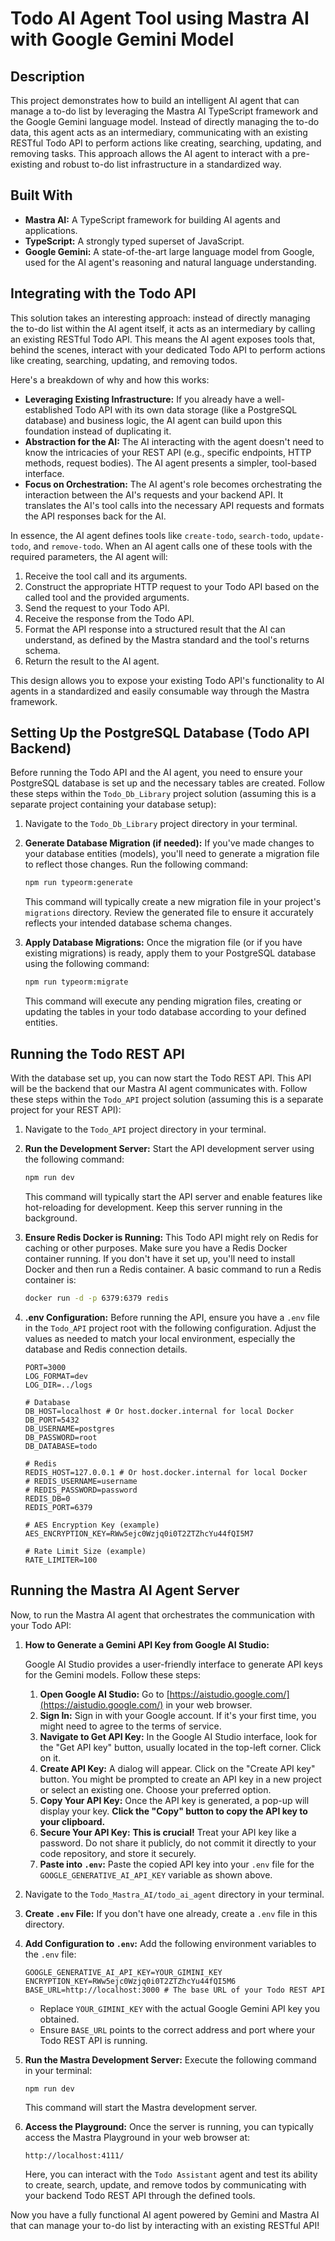 # Todo AI Agent Tool using Mastra AI with Google Gemini Model

## Description

This project demonstrates how to build an intelligent AI agent that can manage a to-do list by leveraging the Mastra AI TypeScript framework and the Google Gemini language model. Instead of directly managing the to-do data, this agent acts as an intermediary, communicating with an existing RESTful Todo API to perform actions like creating, searching, updating, and removing tasks. This approach allows the AI agent to interact with a pre-existing and robust to-do list infrastructure in a standardized way.

## Built With

* **Mastra AI:** A TypeScript framework for building AI agents and applications.
* **TypeScript:** A strongly typed superset of JavaScript.
* **Google Gemini:** A state-of-the-art large language model from Google, used for the AI agent's reasoning and natural language understanding.

## Integrating with the Todo API

This solution takes an interesting approach: instead of directly managing the to-do list within the AI agent itself, it acts as an intermediary by calling an existing RESTful Todo API. This means the AI agent exposes tools that, behind the scenes, interact with your dedicated Todo API to perform actions like creating, searching, updating, and removing todos.

Here's a breakdown of why and how this works:

* **Leveraging Existing Infrastructure:** If you already have a well-established Todo API with its own data storage (like a PostgreSQL database) and business logic, the AI agent can build upon this foundation instead of duplicating it.
* **Abstraction for the AI:** The AI interacting with the agent doesn't need to know the intricacies of your REST API (e.g., specific endpoints, HTTP methods, request bodies). The AI agent presents a simpler, tool-based interface.
* **Focus on Orchestration:** The AI agent's role becomes orchestrating the interaction between the AI's requests and your backend API. It translates the AI's tool calls into the necessary API requests and formats the API responses back for the AI.

In essence, the AI agent defines tools like `create-todo`, `search-todo`, `update-todo`, and `remove-todo`. When an AI agent calls one of these tools with the required parameters, the AI agent will:

1.  Receive the tool call and its arguments.
2.  Construct the appropriate HTTP request to your Todo API based on the called tool and the provided arguments.
3.  Send the request to your Todo API.
4.  Receive the response from the Todo API.
5.  Format the API response into a structured result that the AI can understand, as defined by the Mastra standard and the tool's returns schema.
6.  Return the result to the AI agent.

This design allows you to expose your existing Todo API's functionality to AI agents in a standardized and easily consumable way through the Mastra framework.

## Setting Up the PostgreSQL Database (Todo API Backend)

Before running the Todo API and the AI agent, you need to ensure your PostgreSQL database is set up and the necessary tables are created. Follow these steps within the `Todo_Db_Library` project solution (assuming this is a separate project containing your database setup):

1.  Navigate to the `Todo_Db_Library` project directory in your terminal.

2.  **Generate Database Migration (if needed):** If you've made changes to your database entities (models), you'll need to generate a migration file to reflect those changes. Run the following command:

    ```bash
    npm run typeorm:generate
    ```

    This command will typically create a new migration file in your project's `migrations` directory. Review the generated file to ensure it accurately reflects your intended database schema changes.

3.  **Apply Database Migrations:** Once the migration file (or if you have existing migrations) is ready, apply them to your PostgreSQL database using the following command:

    ```bash
    npm run typeorm:migrate
    ```

    This command will execute any pending migration files, creating or updating the tables in your todo database according to your defined entities.

## Running the Todo REST API

With the database set up, you can now start the Todo REST API. This API will be the backend that our Mastra AI agent communicates with. Follow these steps within the `Todo_API` project solution (assuming this is a separate project for your REST API):

1.  Navigate to the `Todo_API` project directory in your terminal.

2.  **Run the Development Server:** Start the API development server using the following command:

    ```bash
    npm run dev
    ```

    This command will typically start the API server and enable features like hot-reloading for development. Keep this server running in the background.

3.  **Ensure Redis Docker is Running:** This Todo API might rely on Redis for caching or other purposes. Make sure you have a Redis Docker container running. If you don't have it set up, you'll need to install Docker and then run a Redis container. A basic command to run a Redis container is:

    ```bash
    docker run -d -p 6379:6379 redis
    ```

4.  **.env Configuration:** Before running the API, ensure you have a `.env` file in the `Todo_API` project root with the following configuration. Adjust the values as needed to match your local environment, especially the database and Redis connection details.

    ```env
    PORT=3000
    LOG_FORMAT=dev
    LOG_DIR=../logs

    # Database
    DB_HOST=localhost # Or host.docker.internal for local Docker
    DB_PORT=5432
    DB_USERNAME=postgres
    DB_PASSWORD=root
    DB_DATABASE=todo

    # Redis
    REDIS_HOST=127.0.0.1 # Or host.docker.internal for local Docker
    # REDIS_USERNAME=username
    # REDIS_PASSWORD=password
    REDIS_DB=0
    REDIS_PORT=6379

    # AES Encryption Key (example)
    AES_ENCRYPTION_KEY=RWw5ejc0Wzjq0i0T2ZTZhcYu44fQI5M7

    # Rate Limit Size (example)
    RATE_LIMITER=100
    ```

## Running the Mastra AI Agent Server

Now, to run the Mastra AI agent that orchestrates the communication with your Todo API:

1.  **How to Generate a Gemini API Key from Google AI Studio:**

    Google AI Studio provides a user-friendly interface to generate API keys for the Gemini models. Follow these steps:

    1.  **Open Google AI Studio:** Go to [https://aistudio.google.com/](https://aistudio.google.com/) in your web browser.
    2.  **Sign In:** Sign in with your Google account. If it's your first time, you might need to agree to the terms of service.
    3.  **Navigate to Get API Key:** In the Google AI Studio interface, look for the "Get API key" button, usually located in the top-left corner. Click on it.
    4.  **Create API Key:** A dialog will appear. Click on the "Create API key" button. You might be prompted to create an API key in a new project or select an existing one. Choose your preferred option.
    5.  **Copy Your API Key:** Once the API key is generated, a pop-up will display your key. **Click the "Copy" button to copy the API key to your clipboard.**
    6.  **Secure Your API Key:** **This is crucial!** Treat your API key like a password. Do not share it publicly, do not commit it directly to your code repository, and store it securely.
    7.  **Paste into `.env`:** Paste the copied API key into your `.env` file for the `GOOGLE_GENERATIVE_AI_API_KEY` variable as shown above.

2.  Navigate to the `Todo_Mastra_AI/todo_ai_agent` directory in your terminal.

3.  **Create `.env` File:** If you don't have one already, create a `.env` file in this directory.

4.  **Add Configuration to `.env`:** Add the following environment variables to the `.env` file:

    ```env
    GOOGLE_GENERATIVE_AI_API_KEY=YOUR_GIMINI_KEY
    ENCRYPTION_KEY=RWw5ejc0Wzjq0i0T2ZTZhcYu44fQI5M6
    BASE_URL=http://localhost:3000 # The base URL of your Todo REST API
    ```

    * Replace `YOUR_GIMINI_KEY` with the actual Google Gemini API key you obtained.
    * Ensure `BASE_URL` points to the correct address and port where your Todo REST API is running.

5.  **Run the Mastra Development Server:** Execute the following command in your terminal:

    ```bash
    npm run dev
    ```

    This command will start the Mastra development server.

6.  **Access the Playground:** Once the server is running, you can typically access the Mastra Playground in your web browser at:

    ```
    http://localhost:4111/
    ```

    Here, you can interact with the `Todo Assistant` agent and test its ability to create, search, update, and remove todos by communicating with your backend Todo REST API through the defined tools.

Now you have a fully functional AI agent powered by Gemini and Mastra AI that can manage your to-do list by interacting with an existing RESTful API!
